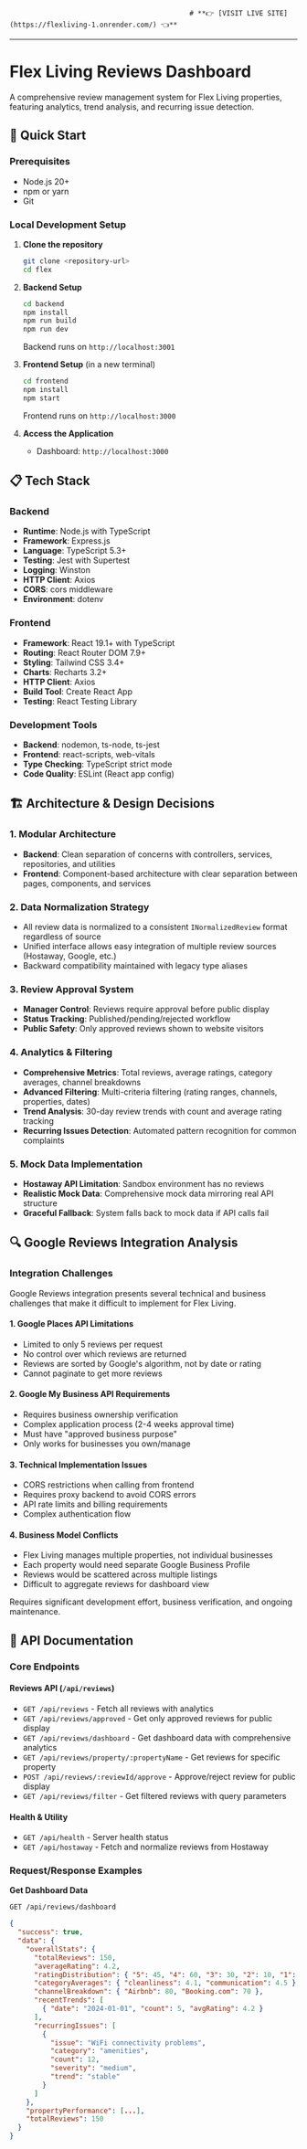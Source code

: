                                                 # **👉 [VISIT LIVE SITE](https://flexliving-1.onrender.com/) 👈**

---

# Flex Living Reviews Dashboard

A comprehensive review management system for Flex Living properties, featuring analytics, trend analysis, and recurring issue detection.

## 🚀 Quick Start

### Prerequisites
- Node.js 20+ 
- npm or yarn
- Git

### Local Development Setup

1. **Clone the repository**
   ```bash
   git clone <repository-url>
   cd flex
   ```

2. **Backend Setup**
   ```bash
   cd backend
   npm install
   npm run build
   npm run dev
   ```
   Backend runs on `http://localhost:3001`

3. **Frontend Setup** (in a new terminal)
   ```bash
   cd frontend
   npm install
   npm start
   ```
   Frontend runs on `http://localhost:3000`

4. **Access the Application**
   - Dashboard: `http://localhost:3000`

## 📋 Tech Stack

### Backend
- **Runtime**: Node.js with TypeScript
- **Framework**: Express.js
- **Language**: TypeScript 5.3+
- **Testing**: Jest with Supertest
- **Logging**: Winston
- **HTTP Client**: Axios
- **CORS**: cors middleware
- **Environment**: dotenv

### Frontend
- **Framework**: React 19.1+ with TypeScript
- **Routing**: React Router DOM 7.9+
- **Styling**: Tailwind CSS 3.4+
- **Charts**: Recharts 3.2+
- **HTTP Client**: Axios
- **Build Tool**: Create React App
- **Testing**: React Testing Library

### Development Tools
- **Backend**: nodemon, ts-node, ts-jest
- **Frontend**: react-scripts, web-vitals
- **Type Checking**: TypeScript strict mode
- **Code Quality**: ESLint (React app config)

## 🏗️ Architecture & Design Decisions

### 1. **Modular Architecture**
- **Backend**: Clean separation of concerns with controllers, services, repositories, and utilities
- **Frontend**: Component-based architecture with clear separation between pages, components, and services

### 2. **Data Normalization Strategy**
- All review data is normalized to a consistent `INormalizedReview` format regardless of source
- Unified interface allows easy integration of multiple review sources (Hostaway, Google, etc.)
- Backward compatibility maintained with legacy type aliases

### 3. **Review Approval System**
- **Manager Control**: Reviews require approval before public display
- **Status Tracking**: Published/pending/rejected workflow
- **Public Safety**: Only approved reviews shown to website visitors

### 4. **Analytics & Filtering**
- **Comprehensive Metrics**: Total reviews, average ratings, category averages, channel breakdowns
- **Advanced Filtering**: Multi-criteria filtering (rating ranges, channels, properties, dates)
- **Trend Analysis**: 30-day review trends with count and average rating tracking
- **Recurring Issues Detection**: Automated pattern recognition for common complaints

### 5. **Mock Data Implementation**
- **Hostaway API Limitation**: Sandbox environment has no reviews
- **Realistic Mock Data**: Comprehensive mock data mirroring real API structure
- **Graceful Fallback**: System falls back to mock data if API calls fail

## 🔍 Google Reviews Integration Analysis

### Integration Challenges

Google Reviews integration presents several technical and business challenges that make it difficult to implement for Flex Living.

#### 1. Google Places API Limitations
- Limited to only 5 reviews per request
- No control over which reviews are returned
- Reviews are sorted by Google's algorithm, not by date or rating
- Cannot paginate to get more reviews

#### 2. Google My Business API Requirements
- Requires business ownership verification
- Complex application process (2-4 weeks approval time)
- Must have "approved business purpose"
- Only works for businesses you own/manage

#### 3. Technical Implementation Issues
- CORS restrictions when calling from frontend
- Requires proxy backend to avoid CORS errors
- API rate limits and billing requirements
- Complex authentication flow

#### 4. Business Model Conflicts
- Flex Living manages multiple properties, not individual businesses
- Each property would need separate Google Business Profile
- Reviews would be scattered across multiple listings
- Difficult to aggregate reviews for dashboard view

Requires significant development effort, business verification, and ongoing maintenance.

## 🔌 API Documentation

### Core Endpoints

#### Reviews API (`/api/reviews`)
- `GET /api/reviews` - Fetch all reviews with analytics
- `GET /api/reviews/approved` - Get only approved reviews for public display
- `GET /api/reviews/dashboard` - Get dashboard data with comprehensive analytics
- `GET /api/reviews/property/:propertyName` - Get reviews for specific property
- `POST /api/reviews/:reviewId/approve` - Approve/reject review for public display
- `GET /api/reviews/filter` - Get filtered reviews with query parameters

#### Health & Utility
- `GET /api/health` - Server health status
- `GET /api/hostaway` - Fetch and normalize reviews from Hostaway

### Request/Response Examples

**Get Dashboard Data**
```bash
GET /api/reviews/dashboard
```
```json
{
  "success": true,
  "data": {
    "overallStats": {
      "totalReviews": 150,
      "averageRating": 4.2,
      "ratingDistribution": { "5": 45, "4": 60, "3": 30, "2": 10, "1": 5 },
      "categoryAverages": { "cleanliness": 4.1, "communication": 4.5 },
      "channelBreakdown": { "Airbnb": 80, "Booking.com": 70 },
      "recentTrends": [
        { "date": "2024-01-01", "count": 5, "avgRating": 4.2 }
      ],
      "recurringIssues": [
        {
          "issue": "WiFi connectivity problems",
          "category": "amenities",
          "count": 12,
          "severity": "medium",
          "trend": "stable"
        }
      ]
    },
    "propertyPerformance": [...],
    "totalReviews": 150
  }
} 
```
